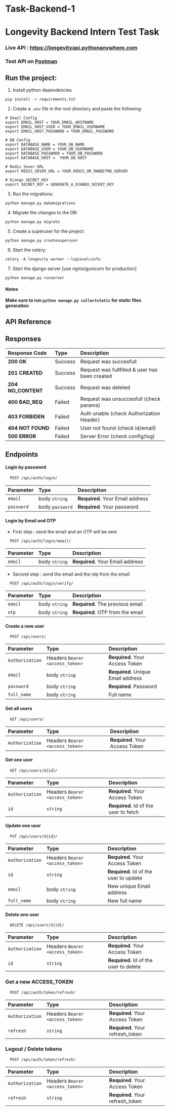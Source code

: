 # Task-Backend-1

# Longevity Backend Intern Test Task

### Live API : <a href="https://longevityapi.pythonanywhere.com">https://longevityapi.pythonanywhere.com</a>

### Test API on <a href="https://www.postman.com/joint-operations-administrator-88851102/workspace/longevity/">Postman</a>


## Run the project:


1. Install python dependencies

```
pip install -r requirements.txt
```

2. Create a `.env` file in the root directory and paste the following:

```
# Email Config
export EMAIL_HOST = YOUR_EMAIL_HOSTNAME
export EMAIL_HOST_USER = YOUR_EMAIL_USERNAME
export EMAIL_HOST_PASSWORD = YOUR_EMAIL_PASSWORD

# DB Config
export DATABASE_NAME = YOUR_DB_NAME
export DATABASE_USER = YOUR_DB_USERNAME
export DATABASE_PASSWORD = YOUR_DB_PASSWORD
export DATABASE_HOST = 	YOUR_DB_HOST

# Redis Sever URL
export REDIS_SEVER_URL = YOUR_REDIS_OR_RABBITMQ_SERVER

# Django SECRET_KEY
export SECRET_KEY = GENERATE_A_DJANGO_SECRET_KEY

``` 

3. Run the migrations:

```
python manage.py makemigrations
```

4. Migrate the changes to the DB:

```
python manage.py migrate
```

5. Create a superuser for the project
```
python manage.py createsuperuser
```

6. Start the celery:

```
celery -A longevity worker --loglevel=info
```

7. Start the django server [use ngnix/gunicorn for production]

```
python manage.py runserver
```

#### Notes
**Make sure to run `python manage.py collectstatic` for static files generation**


## API Reference

## Responses
| Response Code | Type     | Description                |
| :-------- | :------- | :------------------------- |
| **200 OK** | Success | Request was succesfull |
| **201 CREATED** | Success  | Request was fullfilled & user has been created |
| **204 NO_CONTENT** | Success | Request was deleted |
| **400 BAD_REQ** | Failed | Request was unsuccesfull (check params) |
| **403 FORBIDEN** | Failed | Auth unable (check Authorization Header) |
| **404 NOT FOUND** | Failed | User not found (check id/email) |
| **500 ERROR** | Failed | Server Error (check config/log) |


## Endpoints

#### Login by password

```http
  POST /api/auth/login/
```

| Parameter | Type     | Description                |
| :-------- | :------- | :------------------------- |
| `email` | body `string` | **Required**. Your Email address |
| `password` | body `password` | **Required**. Your password |


#### Login by Email and OTP

-  First step : send the email and an OTP will be sent

```http
  POST /api/auth/login/email/
```

| Parameter | Type     | Description                       |
| :-------- | :------- | :-------------------------------- |
| `email` | body `string` | **Required**. Your Email address |

- Second step : send the email and the otp from the email

```http
  POST /api/auth/login/verify/
```

| Parameter | Type     | Description                       |
| :-------- | :------- | :-------------------------------- |
| `email` | body `string` | **Required**. The previous email |
| `otp` | body `string` | **Required**. OTP from the email |


#### Create a new user

```http
  POST /api/users/
```

| Parameter | Type     | Description                       |
| :-------- | :------- | :-------------------------------- |
| `Authorization` | Headers `Bearer <access_token>` | **Required**. Your Access Token |
| `email` | body `string` | **Required**. Unique Email address |
| `password` | body `string` | **Required**. Password |
| `full_name` | body `string` |  Full  name |


#### Get all users

```http
  GET /api/users/
```

| Parameter | Type     | Description                |
| :-------- | :------- | :------------------------- |
| `Authorization` | Headers `Bearer <access_token>` | **Required**. Your Access Token |

#### Get one user

```http
  GET /api/users/${id}/
```

| Parameter | Type     | Description                       |
| :-------- | :------- | :-------------------------------- |
| `Authorization` | Headers `Bearer <access_token>` | **Required**. Your Access Token |
| `id`      | `string` | **Required**. Id of the user to fetch |


#### Update one user

```http
  PUT /api/users/${id}/
```

| Parameter | Type     | Description                       |
| :-------- | :------- | :-------------------------------- |
| `Authorization` | Headers `Bearer <access_token>` | **Required**. Your Access Token |
| `id`      | `string` | **Required**. Id of the user to update |
| `email` | body `string` | New unique Email address |
| `full_name` | body `string` | New full  name |


#### Delete one user

```http
  DELETE /api/users/${id}/
```

| Parameter | Type     | Description                       |
| :-------- | :------- | :-------------------------------- |
| `Authorization` | Headers `Bearer <access_token>` | **Required**. Your Access Token |
| `id`      | `string` | **Required**. Id of the user to delete |


### Get a new ACCESS_TOKEN

```http
  POST /api/auth/token/refresh/
```

| Parameter | Type     | Description                       |
| :-------- | :------- | :-------------------------------- |
| `Authorization` | Headers `Bearer <access_token>` | **Required**. Your Access Token |
| `refresh`      | `string` | **Required**. Your refresh_token |


### Logout / Delete tokens

```http
  POST /api/auth/token/refresh/
```

| Parameter | Type     | Description                       |
| :-------- | :------- | :-------------------------------- |
| `Authorization` | Headers `Bearer <access_token>` | **Required**. Your Access Token |
| `refresh`      | `string` | **Required**. Your refresh_token |

